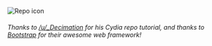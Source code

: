 ![Repo icon][icon]
###### Thanks to [/u/_Decimation][decimation reddit link] for his Cydia repo tutorial, and thanks to [Bootstrap][bootstrap link] for their awesome web framework!

[icon]: http://tempixtl.com/img/logo-blackAlpha.png "Repo Icon"
[decimation reddit link]: https://www.reddit.com/u/_Decimation
[bootstrap link]: http://getbootstrap.com
